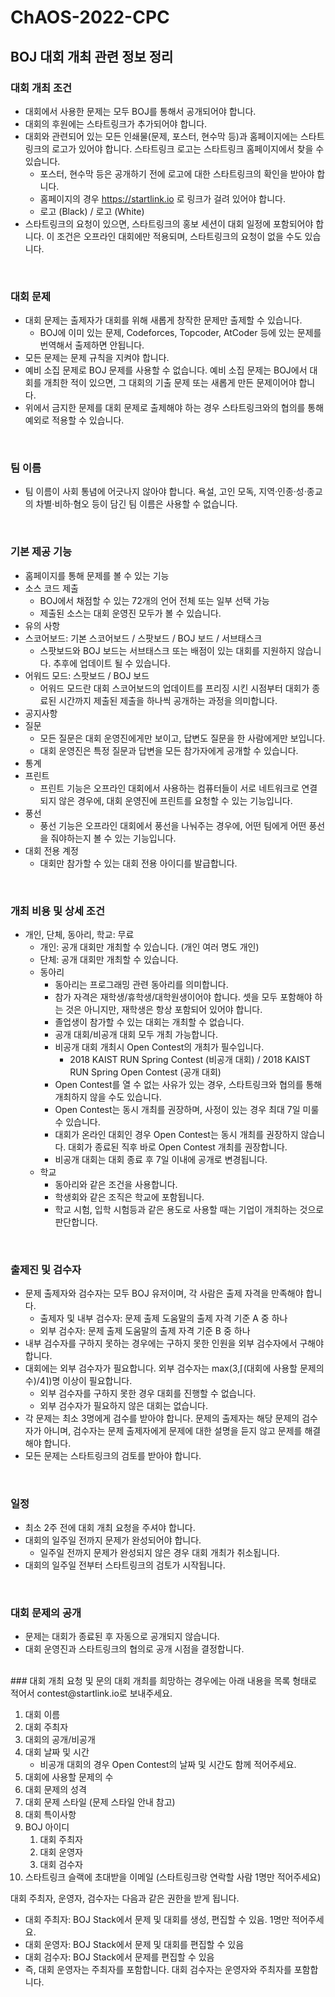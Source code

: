 # ChAOS-2022-CPC

## BOJ 대회 개최 관련 정보 정리

### 대회 개최 조건

- 대회에서 사용한 문제는 모두 BOJ를 통해서 공개되어야 합니다.
- 대회의 후원에는 스타트링크가 추가되어야 합니다.
- 대회와 관련되어 있는 모든 인쇄물(문제, 포스터, 현수막 등)과 홈페이지에는 스타트링크의 로고가 있어야 합니다. 스타트링크 로고는 스타트링크 홈페이지에서 찾을 수 있습니다.
  - 포스터, 현수막 등은 공개하기 전에 로고에 대한 스타트링크의 확인을 받아야 합니다.
  - 홈페이지의 경우 https://startlink.io 로 링크가 걸려 있어야 합니다.
  - 로고 (Black) / 로고 (White)
- 스타트링크의 요청이 있으면, 스타트링크의 홍보 세션이 대회 일정에 포함되어야 합니다. 이 조건은 오프라인 대회에만 적용되며, 스타트링크의 요청이 없을 수도 있습니다.

<br />

### 대회 문제

- 대회 문제는 출제자가 대회를 위해 새롭게 창작한 문제만 출제할 수 있습니다.
  - BOJ에 이미 있는 문제, Codeforces, Topcoder, AtCoder 등에 있는 문제를 번역해서 출제하면 안됩니다.
- 모든 문제는 문제 규칙을 지켜야 합니다.
- 예비 소집 문제로 BOJ 문제를 사용할 수 없습니다. 예비 소집 문제는 BOJ에서 대회를 개최한 적이 있으면, 그 대회의 기출 문제 또는 새롭게 만든 문제이어야 합니다.
- 위에서 금지한 문제를 대회 문제로 출제해야 하는 경우 스타트링크와의 협의를 통해 예외로 적용할 수 있습니다.

<br />

### 팀 이름

- 팀 이름이 사회 통념에 어긋나지 않아야 합니다. 욕설, 고인 모독, 지역·인종·성·종교의 차별·비하·혐오 등이 담긴 팀 이름은 사용할 수 없습니다.

<br />

### 기본 제공 기능

- 홈페이지를 통해 문제를 볼 수 있는 기능
- 소스 코드 제출
  - BOJ에서 채점할 수 있는 72개의 언어 전체 또는 일부 선택 가능
  - 제출된 소스는 대회 운영진 모두가 볼 수 있습니다.
- 유의 사항
- 스코어보드: 기본 스코어보드 / 스팟보드 / BOJ 보드 / 서브태스크
  - 스팟보드와 BOJ 보드는 서브태스크 또는 배점이 있는 대회를 지원하지 않습니다. 추후에 업데이트 될 수 있습니다.
- 어워드 모드: 스팟보드 / BOJ 보드
  - 어워드 모드란 대회 스코어보드의 업데이트를 프리징 시킨 시점부터 대회가 종료된 시간까지 제출된 제출을 하나씩 공개하는 과정을 의미합니다.
- 공지사항
- 질문
  - 모든 질문은 대회 운영진에게만 보이고, 답변도 질문을 한 사람에게만 보입니다.
  - 대회 운영진은 특정 질문과 답변을 모든 참가자에게 공개할 수 있습니다.
- 통계
- 프린트
  - 프린트 기능은 오프라인 대회에서 사용하는 컴퓨터들이 서로 네트워크로 연결되지 않은 경우에, 대회 운영진에 프린트를 요청할 수 있는 기능입니다.
- 풍선
  - 풍선 기능은 오프라인 대회에서 풍선을 나눠주는 경우에, 어떤 팀에게 어떤 풍선을 줘야하는지 볼 수 있는 기능입니다.
- 대회 전용 계정
  - 대회만 참가할 수 있는 대회 전용 아이디를 발급합니다.

<br />

### 개최 비용 및 상세 조건

- 개인, 단체, 동아리, 학교: 무료
  - 개인: 공개 대회만 개최할 수 있습니다. (개인 여러 명도 개인)
  - 단체: 공개 대회만 개최할 수 있습니다.
  - 동아리
    - 동아리는 프로그래밍 관련 동아리를 의미합니다.
    - 참가 자격은 재학생/휴학생/대학원생이어야 합니다. 셋을 모두 포함해야 하는 것은 아니지만, 재학생은 항상 포함되어 있어야 합니다.
    - 졸업생이 참가할 수 있는 대회는 개최할 수 없습니다.
    - 공개 대회/비공개 대회 모두 개최 가능합니다.
    - 비공개 대회 개최시 Open Contest의 개최가 필수입니다.
      - 2018 KAIST RUN Spring Contest (비공개 대회) / 2018 KAIST RUN Spring Open Contest (공개 대회)
    - Open Contest를 열 수 없는 사유가 있는 경우, 스타트링크와 협의를 통해 개최하지 않을 수도 있습니다.
    - Open Contest는 동시 개최를 권장하며, 사정이 있는 경우 최대 7일 미룰 수 있습니다.
    - 대회가 온라인 대회인 경우 Open Contest는 동시 개최를 권장하지 않습니다. 대회가 종료된 직후 바로 Open Contest 개최를 권장합니다.
    - 비공개 대회는 대회 종료 후 7일 이내에 공개로 변경됩니다.
  - 학교
    - 동아리와 같은 조건을 사용합니다.
    - 학생회와 같은 조직은 학교에 포함됩니다.
    - 학교 시험, 입학 시험등과 같은 용도로 사용할 때는 기업이 개최하는 것으로 판단합니다.

<br />

### 출제진 및 검수자

- 문제 출제자와 검수자는 모두 BOJ 유저이며, 각 사람은 출제 자격을 만족해야 합니다.
  - 출제자 및 내부 검수자: 문제 출제 도움말의 출제 자격 기준 A 중 하나
  - 외부 검수자: 문제 출제 도움말의 출제 자격 기준 B 중 하나
- 내부 검수자를 구하지 못하는 경우에는 구하지 못한 인원을 외부 검수자에서 구해야 합니다.
- 대회에는 외부 검수자가 필요합니다. 외부 검수자는 max(3,⌈(대회에 사용할 문제의 수)/4⌉)명 이상이 필요합니다.
  - 외부 검수자를 구하지 못한 경우 대회를 진행할 수 없습니다.
  - 외부 검수자가 필요하지 않은 대회는 없습니다.
- 각 문제는 최소 3명에게 검수를 받아야 합니다. 문제의 출제자는 해당 문제의 검수자가 아니며, 검수자는 문제 출제자에게 문제에 대한 설명을 듣지 않고 문제를 해결해야 합니다.
- 모든 문제는 스타트링크의 검토를 받아야 합니다.

<br />

### 일정

- 최소 2주 전에 대회 개최 요청을 주셔야 합니다.
- 대회의 일주일 전까지 문제가 완성되어야 합니다.
  - 일주일 전까지 문제가 완성되지 않은 경우 대회 개최가 취소됩니다.
- 대회의 일주일 전부터 스타트링크의 검토가 시작됩니다.

<br />

### 대회 문제의 공개

- 문제는 대회가 종료된 후 자동으로 공개되지 않습니다.
- 대회 운영진과 스타트링크의 협의로 공개 시점을 결정합니다.

<br />
### 대회 개최 요청 및 문의
대회 개최를 희망하는 경우에는 아래 내용을 목록 형태로 적어서 contest@startlink.io로 보내주세요.

1. 대회 이름
1. 대회 주최자
1. 대회의 공개/비공개
1. 대회 날짜 및 시간
   - 비공개 대회의 경우 Open Contest의 날짜 및 시간도 함께 적어주세요.
1. 대회에 사용할 문제의 수
1. 대회 문제의 성격
1. 대회 문제 스타일 (문제 스타일 안내 참고)
1. 대회 특이사항
1. BOJ 아이디
   1. 대회 주최자
   1. 대회 운영자
   1. 대회 검수자
1. 스타트링크 슬랙에 초대받을 이메일 (스타트링크랑 연락할 사람 1명만 적어주세요)

대회 주최자, 운영자, 검수자는 다음과 같은 권한을 받게 됩니다.

- 대회 주최자: BOJ Stack에서 문제 및 대회를 생성, 편집할 수 있음. 1명만 적어주세요.
- 대회 운영자: BOJ Stack에서 문제 및 대회를 편집할 수 있음
- 대회 검수자: BOJ Stack에서 문제를 편집할 수 있음
- 즉, 대회 운영자는 주최자를 포함합니다. 대회 검수자는 운영자와 주최자를 포함합니다.
